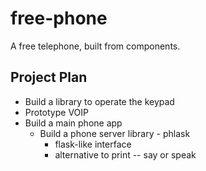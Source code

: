 # free-phone

A free telephone, built from components.

## Project Plan

- Build a library to operate the keypad
- Prototype VOIP
- Build a main phone app
  - Build a phone server library - phlask
    - flask-like interface
    - alternative to print -- say or speak
